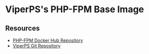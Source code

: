 # ViperPS's PHP-FPM Base Image

## Resources

- [PHP-FPM Docker Hub Repository](https://hub.docker.com/r/viperps/php-fpm/)
- [ViperPS Git Repository](https://viper-lab.com/viperps/)
